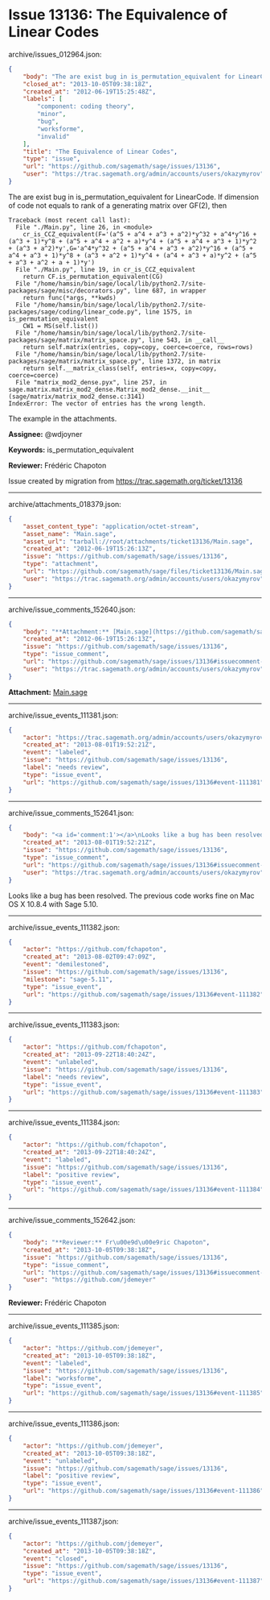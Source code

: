 # Issue 13136: The Equivalence of Linear Codes

archive/issues_012964.json:
```json
{
    "body": "The are exist bug in is_permutation_equivalent for LinearCode.\nIf dimension of code not equals to rank of a generating matrix over GF(2), then\n\n```\nTraceback (most recent call last):\n  File \"./Main.py\", line 26, in <module>\n    cr_is_CCZ_equivalent(F='(a^5 + a^4 + a^3 + a^2)*y^32 + a^4*y^16 + (a^3 + 1)*y^8 + (a^5 + a^4 + a^2 + a)*y^4 + (a^5 + a^4 + a^3 + 1)*y^2 + (a^3 + a^2)*y',G='a^4*y^32 + (a^5 + a^4 + a^3 + a^2)*y^16 + (a^5 + a^4 + a^3 + 1)*y^8 + (a^3 + a^2 + 1)*y^4 + (a^4 + a^3 + a)*y^2 + (a^5 + a^3 + a^2 + a + 1)*y')\n  File \"./Main.py\", line 19, in cr_is_CCZ_equivalent\n    return CF.is_permutation_equivalent(CG)\n  File \"/home/hamsin/bin/sage/local/lib/python2.7/site-packages/sage/misc/decorators.py\", line 687, in wrapper\n    return func(*args, **kwds)\n  File \"/home/hamsin/bin/sage/local/lib/python2.7/site-packages/sage/coding/linear_code.py\", line 1575, in is_permutation_equivalent\n    CW1 = MS(self.list())\n  File \"/home/hamsin/bin/sage/local/lib/python2.7/site-packages/sage/matrix/matrix_space.py\", line 543, in __call__\n    return self.matrix(entries, copy=copy, coerce=coerce, rows=rows)\n  File \"/home/hamsin/bin/sage/local/lib/python2.7/site-packages/sage/matrix/matrix_space.py\", line 1372, in matrix\n    return self.__matrix_class(self, entries=x, copy=copy, coerce=coerce) \n  File \"matrix_mod2_dense.pyx\", line 257, in sage.matrix.matrix_mod2_dense.Matrix_mod2_dense.__init__ (sage/matrix/matrix_mod2_dense.c:3141)\nIndexError: The vector of entries has the wrong length.\n```\n\nThe example in the attachments.\n\n**Assignee:** @wdjoyner\n\n**Keywords:** is_permutation_equivalent\n\n**Reviewer:** Fr\u00e9d\u00e9ric Chapoton\n\nIssue created by migration from https://trac.sagemath.org/ticket/13136\n\n",
    "closed_at": "2013-10-05T09:38:18Z",
    "created_at": "2012-06-19T15:25:48Z",
    "labels": [
        "component: coding theory",
        "minor",
        "bug",
        "worksforme",
        "invalid"
    ],
    "title": "The Equivalence of Linear Codes",
    "type": "issue",
    "url": "https://github.com/sagemath/sage/issues/13136",
    "user": "https://trac.sagemath.org/admin/accounts/users/okazymyrov"
}
```
The are exist bug in is_permutation_equivalent for LinearCode.
If dimension of code not equals to rank of a generating matrix over GF(2), then

```
Traceback (most recent call last):
  File "./Main.py", line 26, in <module>
    cr_is_CCZ_equivalent(F='(a^5 + a^4 + a^3 + a^2)*y^32 + a^4*y^16 + (a^3 + 1)*y^8 + (a^5 + a^4 + a^2 + a)*y^4 + (a^5 + a^4 + a^3 + 1)*y^2 + (a^3 + a^2)*y',G='a^4*y^32 + (a^5 + a^4 + a^3 + a^2)*y^16 + (a^5 + a^4 + a^3 + 1)*y^8 + (a^3 + a^2 + 1)*y^4 + (a^4 + a^3 + a)*y^2 + (a^5 + a^3 + a^2 + a + 1)*y')
  File "./Main.py", line 19, in cr_is_CCZ_equivalent
    return CF.is_permutation_equivalent(CG)
  File "/home/hamsin/bin/sage/local/lib/python2.7/site-packages/sage/misc/decorators.py", line 687, in wrapper
    return func(*args, **kwds)
  File "/home/hamsin/bin/sage/local/lib/python2.7/site-packages/sage/coding/linear_code.py", line 1575, in is_permutation_equivalent
    CW1 = MS(self.list())
  File "/home/hamsin/bin/sage/local/lib/python2.7/site-packages/sage/matrix/matrix_space.py", line 543, in __call__
    return self.matrix(entries, copy=copy, coerce=coerce, rows=rows)
  File "/home/hamsin/bin/sage/local/lib/python2.7/site-packages/sage/matrix/matrix_space.py", line 1372, in matrix
    return self.__matrix_class(self, entries=x, copy=copy, coerce=coerce) 
  File "matrix_mod2_dense.pyx", line 257, in sage.matrix.matrix_mod2_dense.Matrix_mod2_dense.__init__ (sage/matrix/matrix_mod2_dense.c:3141)
IndexError: The vector of entries has the wrong length.
```

The example in the attachments.

**Assignee:** @wdjoyner

**Keywords:** is_permutation_equivalent

**Reviewer:** Frédéric Chapoton

Issue created by migration from https://trac.sagemath.org/ticket/13136





---

archive/attachments_018379.json:
```json
{
    "asset_content_type": "application/octet-stream",
    "asset_name": "Main.sage",
    "asset_url": "tarball://root/attachments/ticket13136/Main.sage",
    "created_at": "2012-06-19T15:26:13Z",
    "issue": "https://github.com/sagemath/sage/issues/13136",
    "type": "attachment",
    "url": "https://github.com/sagemath/sage/files/ticket13136/Main.sage",
    "user": "https://trac.sagemath.org/admin/accounts/users/okazymyrov"
}
```



---

archive/issue_comments_152640.json:
```json
{
    "body": "**Attachment:** [Main.sage](https://github.com/sagemath/sage/files/ticket13136/Main.sage)",
    "created_at": "2012-06-19T15:26:13Z",
    "issue": "https://github.com/sagemath/sage/issues/13136",
    "type": "issue_comment",
    "url": "https://github.com/sagemath/sage/issues/13136#issuecomment-152640",
    "user": "https://trac.sagemath.org/admin/accounts/users/okazymyrov"
}
```

**Attachment:** [Main.sage](https://github.com/sagemath/sage/files/ticket13136/Main.sage)



---

archive/issue_events_111381.json:
```json
{
    "actor": "https://trac.sagemath.org/admin/accounts/users/okazymyrov",
    "created_at": "2013-08-01T19:52:21Z",
    "event": "labeled",
    "issue": "https://github.com/sagemath/sage/issues/13136",
    "label": "needs review",
    "type": "issue_event",
    "url": "https://github.com/sagemath/sage/issues/13136#event-111381"
}
```



---

archive/issue_comments_152641.json:
```json
{
    "body": "<a id='comment:1'></a>\nLooks like a bug has been resolved. The previous code works fine on Mac OS X 10.8.4 with Sage 5.10.",
    "created_at": "2013-08-01T19:52:21Z",
    "issue": "https://github.com/sagemath/sage/issues/13136",
    "type": "issue_comment",
    "url": "https://github.com/sagemath/sage/issues/13136#issuecomment-152641",
    "user": "https://trac.sagemath.org/admin/accounts/users/okazymyrov"
}
```

<a id='comment:1'></a>
Looks like a bug has been resolved. The previous code works fine on Mac OS X 10.8.4 with Sage 5.10.



---

archive/issue_events_111382.json:
```json
{
    "actor": "https://github.com/fchapoton",
    "created_at": "2013-08-02T09:47:09Z",
    "event": "demilestoned",
    "issue": "https://github.com/sagemath/sage/issues/13136",
    "milestone": "sage-5.11",
    "type": "issue_event",
    "url": "https://github.com/sagemath/sage/issues/13136#event-111382"
}
```



---

archive/issue_events_111383.json:
```json
{
    "actor": "https://github.com/fchapoton",
    "created_at": "2013-09-22T18:40:24Z",
    "event": "unlabeled",
    "issue": "https://github.com/sagemath/sage/issues/13136",
    "label": "needs review",
    "type": "issue_event",
    "url": "https://github.com/sagemath/sage/issues/13136#event-111383"
}
```



---

archive/issue_events_111384.json:
```json
{
    "actor": "https://github.com/fchapoton",
    "created_at": "2013-09-22T18:40:24Z",
    "event": "labeled",
    "issue": "https://github.com/sagemath/sage/issues/13136",
    "label": "positive review",
    "type": "issue_event",
    "url": "https://github.com/sagemath/sage/issues/13136#event-111384"
}
```



---

archive/issue_comments_152642.json:
```json
{
    "body": "**Reviewer:** Fr\u00e9d\u00e9ric Chapoton",
    "created_at": "2013-10-05T09:38:18Z",
    "issue": "https://github.com/sagemath/sage/issues/13136",
    "type": "issue_comment",
    "url": "https://github.com/sagemath/sage/issues/13136#issuecomment-152642",
    "user": "https://github.com/jdemeyer"
}
```

**Reviewer:** Frédéric Chapoton



---

archive/issue_events_111385.json:
```json
{
    "actor": "https://github.com/jdemeyer",
    "created_at": "2013-10-05T09:38:18Z",
    "event": "labeled",
    "issue": "https://github.com/sagemath/sage/issues/13136",
    "label": "worksforme",
    "type": "issue_event",
    "url": "https://github.com/sagemath/sage/issues/13136#event-111385"
}
```



---

archive/issue_events_111386.json:
```json
{
    "actor": "https://github.com/jdemeyer",
    "created_at": "2013-10-05T09:38:18Z",
    "event": "unlabeled",
    "issue": "https://github.com/sagemath/sage/issues/13136",
    "label": "positive review",
    "type": "issue_event",
    "url": "https://github.com/sagemath/sage/issues/13136#event-111386"
}
```



---

archive/issue_events_111387.json:
```json
{
    "actor": "https://github.com/jdemeyer",
    "created_at": "2013-10-05T09:38:18Z",
    "event": "closed",
    "issue": "https://github.com/sagemath/sage/issues/13136",
    "type": "issue_event",
    "url": "https://github.com/sagemath/sage/issues/13136#event-111387"
}
```

